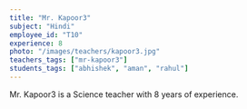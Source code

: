 ```yaml
---
title: "Mr. Kapoor3"
subject: "Hindi"
employee_id: "T10"
experience: 8
photo: "/images/teachers/kapoor3.jpg"
teachers_tags: ["mr-kapoor3"]
students_tags: ["abhishek", "aman", "rahul"]
---
```

Mr. Kapoor3 is a Science teacher with 8 years of experience.
